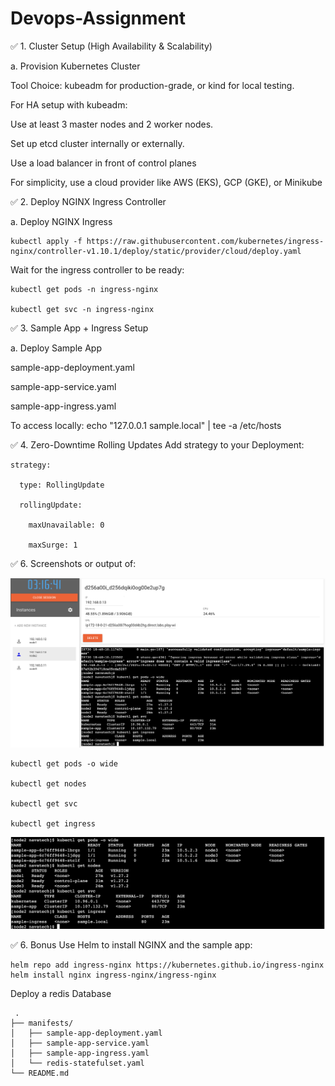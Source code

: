 # Devops-Assignment

✅ 1. Cluster Setup (High Availability & Scalability)

a. Provision Kubernetes Cluster

Tool Choice: kubeadm for production-grade, or kind for local testing.

For HA setup with kubeadm:

Use at least 3 master nodes and 2 worker nodes.

Set up etcd cluster internally or externally.

Use a load balancer in front of control planes

For simplicity, use a cloud provider like AWS (EKS), GCP (GKE), or Minikube

✅ 2. Deploy NGINX Ingress Controller

a. Deploy NGINX Ingress

    kubectl apply -f https://raw.githubusercontent.com/kubernetes/ingress-nginx/controller-v1.10.1/deploy/static/provider/cloud/deploy.yaml

Wait for the ingress controller to be ready:

    kubectl get pods -n ingress-nginx

    kubectl get svc -n ingress-nginx

✅ 3. Sample App + Ingress Setup

a. Deploy Sample App 

sample-app-deployment.yaml

sample-app-service.yaml

sample-app-ingress.yaml

To access locally: echo "127.0.0.1 sample.local" | tee -a /etc/hosts

✅ 4. Zero-Downtime Rolling Updates
Add strategy to your Deployment:


    strategy:

      type: RollingUpdate  
  
      rollingUpdate:
  
        maxUnavailable: 0
    
        maxSurge: 1


✅ 6. Screenshots or output of:

![alt text](kube-playground-online.png)

    kubectl get pods -o wide

    kubectl get nodes

    kubectl get svc

    kubectl get ingress

![alt text](result.png)

✅ 6. Bonus
Use Helm to install NGINX and the sample app:

    helm repo add ingress-nginx https://kubernetes.github.io/ingress-nginx
    helm install nginx ingress-nginx/ingress-nginx

 
Deploy a redis Database

     .
    ├── manifests/
    │   ├── sample-app-deployment.yaml
    │   ├── sample-app-service.yaml
    │   ├── sample-app-ingress.yaml
    │   └── redis-statefulset.yaml 
    └── README.md
